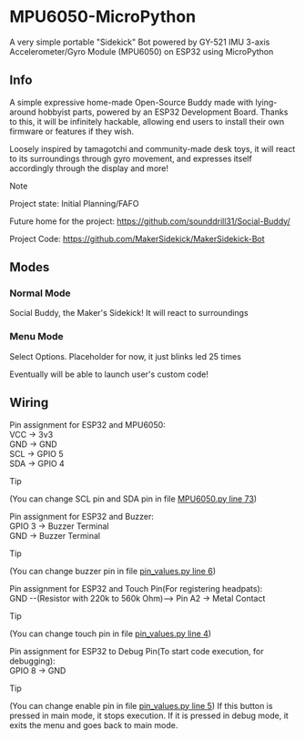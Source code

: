 # MPU6050-MicroPython
A very simple portable "Sidekick" Bot powered by GY-521 IMU 3-axis Accelerometer/Gyro Module (MPU6050) on ESP32 using MicroPython

## Info
A simple expressive home-made Open-Source Buddy made with lying-around hobbyist parts, powered by an ESP32 Development Board. Thanks to this, it will be infinitely hackable, allowing end users to install their own firmware or features if they wish.

Loosely inspired by tamagotchi and community-made desk toys, it will react to its surroundings through gyro movement, and expresses itself accordingly through the display and more!

> [!NOTE] 
> Project state: Initial Planning/FAFO

Future home for the project: https://github.com/sounddrill31/Social-Buddy/

Project Code: https://github.com/MakerSidekick/MakerSidekick-Bot

## Modes
### Normal Mode 
<!-- Attach Pic -->
Social Buddy, the Maker's Sidekick! It will react to surroundings 

### Menu Mode 
<!-- Attach Pic-->
Select Options. Placeholder for now, it just blinks led 25 times

Eventually will be able to launch user's custom code! 
<!-- ### Custom Code Mode-->


## Wiring
Pin assignment for ESP32 and MPU6050:\
VCC -> 3v3\
GND -> GND\
SCL -> GPIO 5\
SDA -> GPIO 4

> [!TIP]
> (You can change SCL pin and SDA pin in file [MPU6050.py line 73](MPU6050.py#L73))

Pin assignment for ESP32 and Buzzer:\
GPIO 3 -> Buzzer Terminal\
GND -> Buzzer Terminal
> [!TIP]
> (You can change buzzer pin in file [pin_values.py line 6](pin_values.py#L6))

Pin assignment for ESP32 and Touch Pin(For registering headpats):\
GND --(Resistor with 220k to 560k Ohm)--> Pin A2 -> Metal Contact
> [!TIP]
> (You can change touch pin in file [pin_values.py line 4](pin_values.py#L4))

Pin assignment for ESP32 to Debug Pin(To start code execution, for debugging):\
GPIO 8 -> GND
> [!TIP]
> (You can change enable pin in file [pin_values.py line 5](pin_values.py#L5))
If this button is pressed in main mode, it stops execution. If it is pressed in debug mode, it exits the menu and goes back to main mode. 